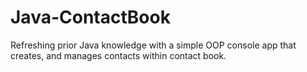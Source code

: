 # Java-ContactBook

Refreshing prior Java knowledge with a simple OOP console app that creates, and manages contacts within contact book.